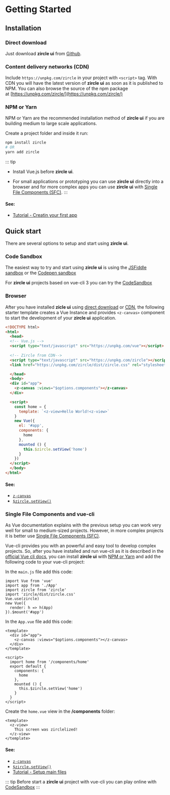 # Getting Started

## Installation

### Direct download 
Just download **zircle ui** from [Github](https://github.com/zircleUI/zircleUI/tree/master/dist).

### Content delivery networks (CDN)
Include `https://unpkg.com/zircle` in your project with `<script>` tag. With CDN you will have the latest version of **zircle ui** as soon as it is published to NPM. You can also browse the source of the npm package at [https://unpkg.com/zircle/](https://unpkg.com/zircle/) 

### NPM or Yarn
NPM or Yarn are the recommended installation method of **zircle ui** if you are building medium to large scale applications. 

Create a project folder and inside it run:

```bash 
npm install zircle
# OR
yarn add zircle
```

::: tip
- Install Vue.js before **zircle ui**.

- For small applications or prototyping you can use **zircle ui** directly into a browser and for more complex apps you can use **zircle ui** with [Single File Components (SFC)](https://vuejs.org/v2/guide/single-file-components.html). 
:::

#### See:
- [Tutorial - Creatin your first app](/tutorial/creating.html)

## Quick start
There are several options to setup and start using **zircle ui**.

### Code Sandbox 
The easiest way to try and start using **zircle ui** is using the [JSFiddle sandbox](https://jsfiddle.net/tinchox5/37mr5324/) or the [Codepen sandbox](https://codepen.io/zircle/pen/MExYRv)

For **zircle ui** projects based on vue-cli 3 you can try the [CodeSandbox](https://codesandbox.io/s/my0ol78l08)

### Browser
After you have installed **zicle ui** using [direct download](#direct-download) or [CDN](#content-delivery-networks-cdn), the following starter template creates a Vue Instance and provides `<z-canvas>` component to start the development of your **zircle ui** application.

```html
<!DOCTYPE html>
<html>
  <head>
  <!-- Vue.js -->
  <script type="text/javascript" src="https://unpkg.com/vue"></script>
 
  <!-- Zircle from CDN-->
  <script type="text/javascript" src="https://unpkg.com/zircle"></script>
  <link href="https://unpkg.com/zircle/dist/zircle.css" rel="stylesheet">

  </head>
  <body>
  <div id="app">
    <z-canvas :views="$options.components"></z-canvas>
  </div>

  <script>
    const home = {
      template: `<z-view>Hello World!<z-view>`
    }
    new Vue({
      el: '#app',
      components: {
        home
      },
      mounted () {
        this.$zircle.setView('home')
      }
    })
  </script>
  </body>
</html>
```

#### See: 
- [`z-canvas`](/api/z-canvas.html)
- [`$zircle.setView()`](/api/public-api.html#setview-viewname)

### Single File Components and vue-cli
As Vue documentation explains with the previous setup you can work very well for small to medium-sized projects. However, in more complex projects it is better use [Single File Components (SFC)](https://vuejs.org/v2/guide/single-file-components.html).

Vue-cli provides you with an powerful and easy tool to develop complex projects. So, after you have installed and run vue-cli as it is described in the [official Vue cli docs](https://cli.vuejs.org/guide/installation.html), you can install **zircle ui** with [NPM or Yarn](#package-managers-npm-or-yarn) and add the following code to your vue-cli project:

In the `main.js` file add this code:
```js{3-5}
import Vue from 'vue'
import app from './App'
import zircle from 'zircle'
import 'zircle/dist/zircle.css'
Vue.use(zircle)
new Vue({
  render: h => h(App)
}).$mount('#app')
```

In the `App.vue` file add this code:
```vue
<template>
  <div id="app">
    <z-canvas :views="$options.components"></z-canvas>
  </div>
</template>

<script>
  import home from '/components/home'
  export default {
    components: {
      home
    },
    mounted () {
      this.$zircle.setView('home')
    }
  }
</script>
```

Create the `home.vue` view in the **/components** folder:
```vue
<template>
  <z-view>
    This screen was zirclelized!
  </z-view>
</template>
```

#### See: 
- [`z-canvas`](/api/z-canvas.html)
- [`$zircle.setView()`](/api/public-api.html#setview-viewname)
- [Tutorial - Setup main files](/tutorial/setup-files.html)

::: tip
Before start a **zircle ui** project with vue-cli you can play online with [CodeSandbox](https://codesandbox.io/s/my0ol78l08)
:::
